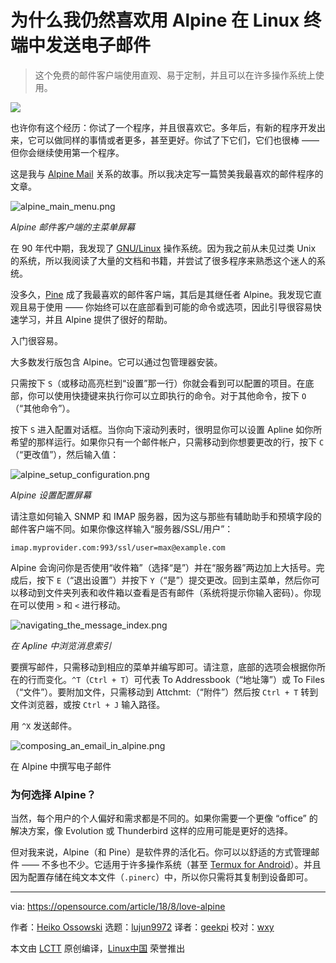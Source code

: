 为什么我仍然喜欢用 Alpine 在 Linux 终端中发送电子邮件
======

> 这个免费的邮件客户端使用直观、易于定制，并且可以在许多操作系统上使用。

![](https://opensource.com/sites/default/files/styles/image-full-size/public/lead-images/email_paper_envelope_document.png?itok=uPj_kouJ)

也许你有这个经历：你试了一个程序，并且很喜欢它。多年后，有新的程序开发出来，它可以做同样的事情或者更多，甚至更好。你试了下它们，它们也很棒 —— 但你会继续使用第一个程序。

这是我与 [Alpine Mail][1] 关系的故事。所以我决定写一篇赞美我最喜欢的邮件程序的文章。

![alpine_main_menu.png][3]

*Alpine 邮件客户端的主菜单屏幕*

在 90 年代中期，我发现了 [GNU/Linux][4] 操作系统。因为我之前从未见过类 Unix 的系统，所以我阅读了大量的文档和书籍，并尝试了很多程序来熟悉这个迷人的系统。

没多久，[Pine][5] 成了我最喜欢的邮件客户端，其后是其继任者 Alpine。我发现它直观且易于使用 —— 你始终可以在底部看到可能的命令或选项，因此引导很容易快速学习，并且 Alpine 提供了很好的帮助。

入门很容易。

大多数发行版包含 Alpine。它可以通过包管理器安装。

只需按下 `S`（或移动高亮栏到“设置”那一行）你就会看到可以配置的项目。在底部，你可以使用快捷键来执行你可以立即执行的命令。对于其他命令，按下 `O`（“其他命令”）。

按下 `S` 进入配置对话框。当你向下滚动列表时，很明显你可以设置 Apline 如你所希望的那样运行。如果你只有一个邮件帐户，只需移动到你想要更改的行，按下 `C`（“更改值”），然后输入值：

![alpine_setup_configuration.png][7]

*Alpine 设置配置屏幕*

请注意如何输入 SNMP 和 IMAP 服务器，因为这与那些有辅助助手和预填字段的邮件客户端不同。如果你像这样输入“服务器/SSL/用户”：

```
imap.myprovider.com:993/ssl/user=max@example.com
```

Alpine 会询问你是否使用“收件箱”（选择“是”）并在“服务器”两边加上大括号。完成后，按下 `E`（“退出设置”）并按下 `Y`（“是”）提交更改。回到主菜单，然后你可以移动到文件夹列表和收件箱以查看是否有邮件（系统将提示你输入密码）。你现在可以使用 `>` 和 `<` 进行移动。

![navigating_the_message_index.png][9]

*在 Apline 中浏览消息索引*

要撰写邮件，只需移动到相应的菜单并编写即可。请注意，底部的选项会根据你所在的行而变化。`^T`（`Ctrl + T`）可代表 To Addressbook（“地址簿”）或 To Files（“文件”）。要附加文件，只需移动到 Attchmt:（“附件”）然后按 `Ctrl + T` 转到文件浏览器，或按 `Ctrl + J` 输入路径。

用 `^X` 发送邮件。

![composing_an_email_in_alpine.png][11]

在 Alpine 中撰写电子邮件

### 为何选择 Alpine？

当然，每个用户的个人偏好和需求都是不同的。如果你需要一个更像 “office” 的解决方案，像 Evolution 或 Thunderbird 这样的应用可能是更好的选择。

但对我来说，Alpine（和 Pine）是软件界的活化石。你可以以舒适的方式管理邮件 —— 不多也不少。它适用于许多操作系统（甚至 [Termux for Android][12]）。并且因为配置存储在纯文本文件（`.pinerc`）中，所以你只需将其复制到设备即可。

--------------------------------------------------------------------------------

via: https://opensource.com/article/18/8/love-alpine

作者：[Heiko Ossowski][a]
选题：[lujun9972](https://github.com/lujun9972)
译者：[geekpi](https://github.com/geekpi)
校对：[wxy](https://github.com/wxy)

本文由 [LCTT](https://github.com/LCTT/TranslateProject) 原创编译，[Linux中国](https://linux.cn/) 荣誉推出

[a]:https://opensource.com/users/hossow
[1]:https://en.wikipedia.org/wiki/Alpine_(email_client)
[2]:/file/405641
[3]:https://opensource.com/sites/default/files/uploads/alpine_main_menu.png (alpine_main_menu.png)
[4]:https://www.gnu.org/gnu/linux-and-gnu.en.html
[5]:https://en.wikipedia.org/wiki/Pine_(email_client)
[6]:/file/405646
[7]:https://opensource.com/sites/default/files/uploads/alpine_setup_configuration.png (alpine_setup_configuration.png)
[8]:/file/405651
[9]:https://opensource.com/sites/default/files/uploads/navigating_the_message_index.png (navigating_the_message_index.png)
[10]:/file/405656
[11]:https://opensource.com/sites/default/files/uploads/composing_an_email_in_alpine.png (composing_an_email_in_alpine.png)
[12]:https://termux.com/
